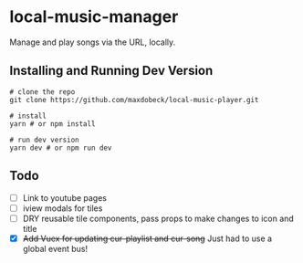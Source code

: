 # local-music-manager
Manage and play songs via the URL, locally.

## Installing and Running Dev Version
```
# clone the repo
git clone https://github.com/maxdobeck/local-music-player.git

# install 
yarn # or npm install

# run dev version
yarn dev # or npm run dev
```
Todo
----
- [ ] Link to youtube pages
- [ ] iview modals for tiles
- [ ] DRY reusable tile components, pass props to make changes to icon and title
- [x] ~~Add Vuex for updating cur-playlist and cur-song~~ Just had to use a global event bus!
